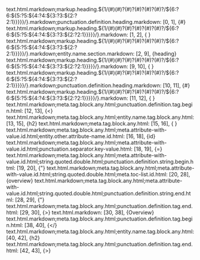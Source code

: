 text.html.markdown;markup.heading.${1/(#)(#)?(#)?(#)?(#)?(#)?/${6:?6:${5:?5:${4:?4:${3:?3:${2:?2:1}}}}}/}.markdown;punctuation.definition.heading.markdown: [0, 1], {#}
text.html.markdown;markup.heading.${1/(#)(#)?(#)?(#)?(#)?(#)?/${6:?6:${5:?5:${4:?4:${3:?3:${2:?2:1}}}}}/}.markdown: [1, 2], { }
text.html.markdown;markup.heading.${1/(#)(#)?(#)?(#)?(#)?(#)?/${6:?6:${5:?5:${4:?4:${3:?3:${2:?2:1}}}}}/}.markdown;entity.name.section.markdown: [2, 9], {heading}
text.html.markdown;markup.heading.${1/(#)(#)?(#)?(#)?(#)?(#)?/${6:?6:${5:?5:${4:?4:${3:?3:${2:?2:1}}}}}/}.markdown: [9, 10], { }
text.html.markdown;markup.heading.${1/(#)(#)?(#)?(#)?(#)?(#)?/${6:?6:${5:?5:${4:?4:${3:?3:${2:?2:1}}}}}/}.markdown;punctuation.definition.heading.markdown: [10, 11], {#}
text.html.markdown;markup.heading.${1/(#)(#)?(#)?(#)?(#)?(#)?/${6:?6:${5:?5:${4:?4:${3:?3:${2:?2:1}}}}}/}.markdown: [11, 12], {
}
text.html.markdown;meta.tag.block.any.html;punctuation.definition.tag.begin.html: [12, 13], {<}
text.html.markdown;meta.tag.block.any.html;entity.name.tag.block.any.html: [13, 15], {h2}
text.html.markdown;meta.tag.block.any.html: [15, 16], { }
text.html.markdown;meta.tag.block.any.html;meta.attribute-with-value.id.html;entity.other.attribute-name.id.html: [16, 18], {id}
text.html.markdown;meta.tag.block.any.html;meta.attribute-with-value.id.html;punctuation.separator.key-value.html: [18, 19], {=}
text.html.markdown;meta.tag.block.any.html;meta.attribute-with-value.id.html;string.quoted.double.html;punctuation.definition.string.begin.html: [19, 20], {"}
text.html.markdown;meta.tag.block.any.html;meta.attribute-with-value.id.html;string.quoted.double.html;meta.toc-list.id.html: [20, 28], {overview}
text.html.markdown;meta.tag.block.any.html;meta.attribute-with-value.id.html;string.quoted.double.html;punctuation.definition.string.end.html: [28, 29], {"}
text.html.markdown;meta.tag.block.any.html;punctuation.definition.tag.end.html: [29, 30], {>}
text.html.markdown: [30, 38], {Overview}
text.html.markdown;meta.tag.block.any.html;punctuation.definition.tag.begin.html: [38, 40], {</}
text.html.markdown;meta.tag.block.any.html;entity.name.tag.block.any.html: [40, 42], {h2}
text.html.markdown;meta.tag.block.any.html;punctuation.definition.tag.end.html: [42, 43], {>}